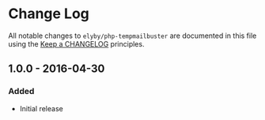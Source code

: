 # Change Log

All notable changes to `elyby/php-tempmailbuster` are documented in this file using the
[Keep a CHANGELOG](http://keepachangelog.com/) principles.

## 1.0.0 - 2016-04-30

### Added
* Initial release
